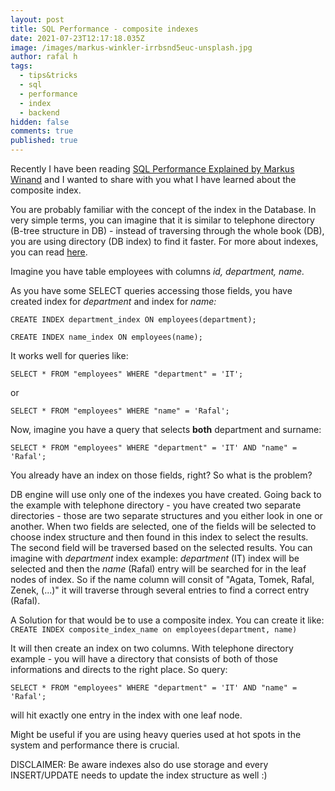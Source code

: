 ```yaml
---
layout: post
title: SQL Performance - composite indexes
date: 2021-07-23T12:17:18.035Z
image: /images/markus-winkler-irrbsnd5euc-unsplash.jpg
author: rafal h
tags:
  - tips&tricks
  - sql
  - performance
  - index
  - backend
hidden: false
comments: true
published: true
---
```

Recently I have been reading [SQL Performance Explained by Markus Winand](https://www.goodreads.com/book/show/17225810-sql-performance-explained) and I wanted to share with you what I have learned about the composite index. 

You are probably familiar with the concept of the index in the Database. In very simple terms, you can imagine that it is similar to telephone directory (B-tree structure in DB) - instead of traversing through the whole book (DB), you are using directory (DB index) to find it faster. For more about indexes, you can read [here](https://use-the-index-luke.com/sql/anatomy).

Imagine you have table employees with columns *id, department, name.*

As you have some SELECT queries accessing those fields, you have created index for *department* and index for *name:* 

`CREATE INDEX department_index ON employees(department);`

`CREATE INDEX name_index ON employees(name);`

It works well for queries like: 

`SELECT * FROM "employees" WHERE "department" = 'IT';`

or 

`SELECT * FROM "employees" WHERE "name" = 'Rafal';`

Now, imagine you have a query that selects **both** department and surname: 

`SELECT * FROM "employees" WHERE "department" = 'IT' AND "name" = 'Rafal';`

You already have an index on those fields, right? So what is the problem? 

DB engine will use only one of the indexes you have created. Going back to the example with telephone directory - you have created two separate directories - those are two separate structures and you either look in one or another. When two fields are selected,  one of the fields will be selected to choose index structure and then found in this index to select the results.  The second field will be traversed based on the selected results. You can imagine with *department* index example: *department* (IT) index will be selected and then the *name* (Rafal) entry will be searched for in the leaf nodes of index. So if the name column will consit of "Agata, Tomek, Rafal, Zenek, (...)" it will traverse through several entries to find a correct entry (Rafal). 

A Solution for that would be to use a composite index. You can create it like: 
`CREATE INDEX composite_index_name on employees(department, name)`

It will then create an index on two columns. With telephone directory example - you will have a directory that consists of both of those informations and directs to the right place. So query: 

`SELECT * FROM "employees" WHERE "department" = 'IT' AND "name" = 'Rafal';`

will hit exactly one entry in the index with one leaf node.

Might be useful if you are using heavy queries used at hot spots in the system and performance there is crucial. 

DISCLAIMER: Be aware indexes also do use storage and every INSERT/UPDATE needs to update the index structure as well :)